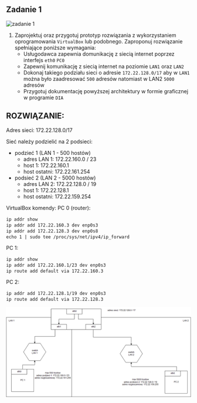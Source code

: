 Zadanie 1
---------

![zadanie 1](zadanie-1.svg)

1. Zaprojektuj oraz przygotuj prototyp rozwiązania z wykorzystaniem oprogramowania ``VirtualBox`` lub podobnego. 
Zaproponuj rozwiązanie spełniające poniższe wymagania:
   * Usługodawca zapewnia domunikację z siecią internet poprzez interfejs ``eth0`` ``PC0``
   * Zapewnij komunikację z siecią internet na poziomie ``LAN1`` oraz ``LAN2``
   * Dokonaj takiego podziału sieci o adresie ``172.22.128.0/17`` aby w ``LAN1`` można było zaadresować ``500`` adresów natomiast w LAN2 ``5000`` adresów    
   * Przygotuj dokumentację powyższej architektury w formie graficznej w programie ``DIA``
 
 
 ROZWIĄZANIE:
 ---
 
 Adres sieci: 172.22.128.0/17
 
 Sieć należy podzielić na 2 podsieci:
 - podzieć 1 (LAN 1 - 500 hostów) 
    - adres LAN 1: 172.22.160.0 / 23
    - host 1: 172.22.160.1
    - host ostatni: 172.22.161.254
 - podsieć 2 (LAN 2 - 5000 hostów)
    - adres LAN 2: 172.22.128.0 / 19
    - host 1: 172.22.128.1
    - host ostatni: 172.22.159.254
    
    
 VirtualBox komendy:
 PC 0 (router):
 ```
 ip addr show
 ip addr add 172.22.160.3 dev enp0s3
 ip addr add 172.22.128.3 dev enp0s8
 echo 1 | sudo tee /proc/sys/net/ipv4/ip_forward
 ```
 
 PC 1:
 ```
 ip addr show
 ip addr add 172.22.160.1/23 dev enp0s3
 ip route add default via 172.22.160.3
 ```
 
 PC 2:
 ```
 ip addr add 172.22.128.1/19 dev enp0s3
 ip route add default via 172.22.128.3
 ```
    
![diagram sieci](Diagram-cw_8_egzamin.png)
  
    
